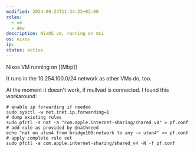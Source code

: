 ```yaml
---
modified: 2024-09-24T11:34:22+02:00
roles:
  - vm
  - dev
description: NixOS vm, running on msi
os: nixos
ip: 
status: active
---
```

Nixos VM running on [[Mbp]]

It runs in the 10.254.100.0/24 network as other VMs do, too.

At the moment it doesn't work, if mullvad is connected. I found this workaround:

```shell
# enable ip forwarding if needed 
sudo sysctl -w net.inet.ip.forwarding=1
# dump existing rules
sudo pfctl -s nat -a "com.apple.internet-sharing/shared_v4" > pf.conf
# add rule as provided by @nathreed 
echo "nat on utun4 from bridge100:network to any -> utun4" >> pf.conf
# apply complete rule set
sudo pfctl -a com.apple.internet-sharing/shared_v4 -N -f pf.conf
```